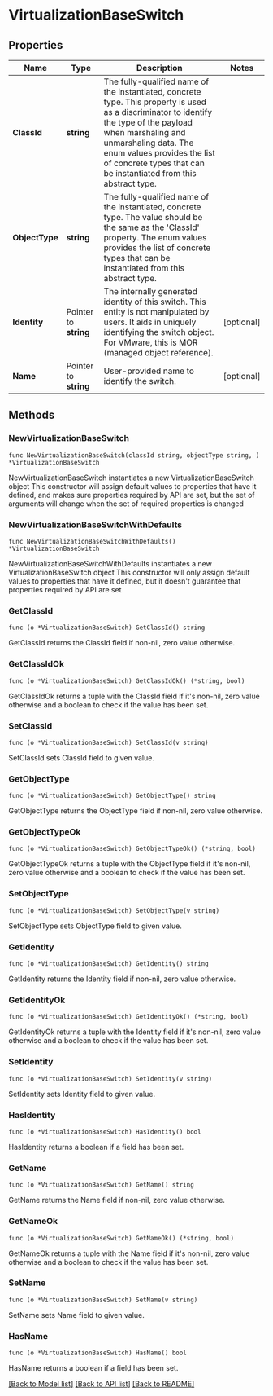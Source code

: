 # VirtualizationBaseSwitch

## Properties

Name | Type | Description | Notes
------------ | ------------- | ------------- | -------------
**ClassId** | **string** | The fully-qualified name of the instantiated, concrete type. This property is used as a discriminator to identify the type of the payload when marshaling and unmarshaling data. The enum values provides the list of concrete types that can be instantiated from this abstract type. | 
**ObjectType** | **string** | The fully-qualified name of the instantiated, concrete type. The value should be the same as the &#39;ClassId&#39; property. The enum values provides the list of concrete types that can be instantiated from this abstract type. | 
**Identity** | Pointer to **string** | The internally generated identity of this switch. This entity is not manipulated by users. It aids in uniquely identifying the switch object. For VMware, this is MOR (managed object reference). | [optional] 
**Name** | Pointer to **string** | User-provided name to identify the switch. | [optional] 

## Methods

### NewVirtualizationBaseSwitch

`func NewVirtualizationBaseSwitch(classId string, objectType string, ) *VirtualizationBaseSwitch`

NewVirtualizationBaseSwitch instantiates a new VirtualizationBaseSwitch object
This constructor will assign default values to properties that have it defined,
and makes sure properties required by API are set, but the set of arguments
will change when the set of required properties is changed

### NewVirtualizationBaseSwitchWithDefaults

`func NewVirtualizationBaseSwitchWithDefaults() *VirtualizationBaseSwitch`

NewVirtualizationBaseSwitchWithDefaults instantiates a new VirtualizationBaseSwitch object
This constructor will only assign default values to properties that have it defined,
but it doesn't guarantee that properties required by API are set

### GetClassId

`func (o *VirtualizationBaseSwitch) GetClassId() string`

GetClassId returns the ClassId field if non-nil, zero value otherwise.

### GetClassIdOk

`func (o *VirtualizationBaseSwitch) GetClassIdOk() (*string, bool)`

GetClassIdOk returns a tuple with the ClassId field if it's non-nil, zero value otherwise
and a boolean to check if the value has been set.

### SetClassId

`func (o *VirtualizationBaseSwitch) SetClassId(v string)`

SetClassId sets ClassId field to given value.


### GetObjectType

`func (o *VirtualizationBaseSwitch) GetObjectType() string`

GetObjectType returns the ObjectType field if non-nil, zero value otherwise.

### GetObjectTypeOk

`func (o *VirtualizationBaseSwitch) GetObjectTypeOk() (*string, bool)`

GetObjectTypeOk returns a tuple with the ObjectType field if it's non-nil, zero value otherwise
and a boolean to check if the value has been set.

### SetObjectType

`func (o *VirtualizationBaseSwitch) SetObjectType(v string)`

SetObjectType sets ObjectType field to given value.


### GetIdentity

`func (o *VirtualizationBaseSwitch) GetIdentity() string`

GetIdentity returns the Identity field if non-nil, zero value otherwise.

### GetIdentityOk

`func (o *VirtualizationBaseSwitch) GetIdentityOk() (*string, bool)`

GetIdentityOk returns a tuple with the Identity field if it's non-nil, zero value otherwise
and a boolean to check if the value has been set.

### SetIdentity

`func (o *VirtualizationBaseSwitch) SetIdentity(v string)`

SetIdentity sets Identity field to given value.

### HasIdentity

`func (o *VirtualizationBaseSwitch) HasIdentity() bool`

HasIdentity returns a boolean if a field has been set.

### GetName

`func (o *VirtualizationBaseSwitch) GetName() string`

GetName returns the Name field if non-nil, zero value otherwise.

### GetNameOk

`func (o *VirtualizationBaseSwitch) GetNameOk() (*string, bool)`

GetNameOk returns a tuple with the Name field if it's non-nil, zero value otherwise
and a boolean to check if the value has been set.

### SetName

`func (o *VirtualizationBaseSwitch) SetName(v string)`

SetName sets Name field to given value.

### HasName

`func (o *VirtualizationBaseSwitch) HasName() bool`

HasName returns a boolean if a field has been set.


[[Back to Model list]](../README.md#documentation-for-models) [[Back to API list]](../README.md#documentation-for-api-endpoints) [[Back to README]](../README.md)


